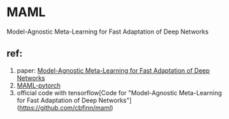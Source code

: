 # MAML
Model-Agnostic Meta-Learning for Fast Adaptation of Deep Networks

## ref: 
1. paper: [Model-Agnostic Meta-Learning for Fast Adaptation of Deep Networks](https://arxiv.org/abs/1703.03400)
1. [MAML-pytorch](https://github.com/dragen1860/MAML-Pytorch)
1. official code with tensorflow[Code for "Model-Agnostic Meta-Learning for Fast Adaptation of Deep Networks"] (https://github.com/cbfinn/maml)
